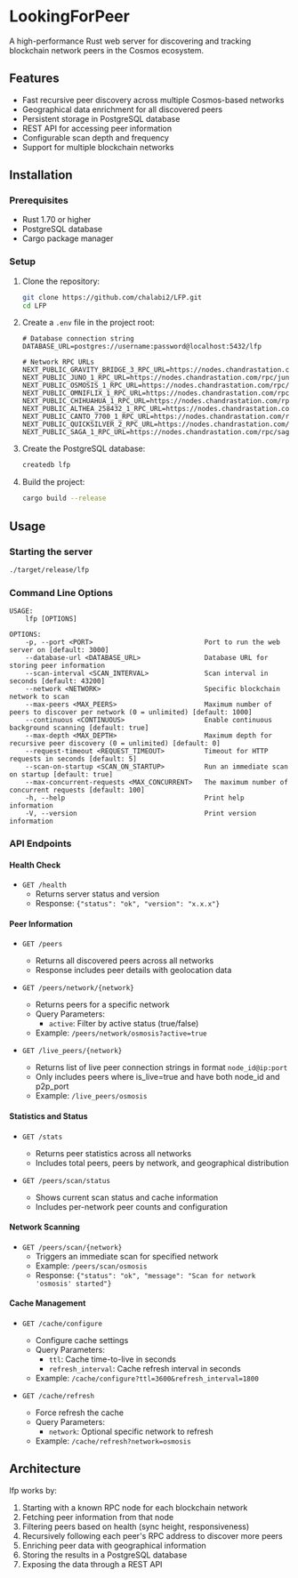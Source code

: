 # LookingForPeer

A high-performance Rust web server for discovering and tracking blockchain network peers in the Cosmos ecosystem.

## Features

- Fast recursive peer discovery across multiple Cosmos-based networks
- Geographical data enrichment for all discovered peers
- Persistent storage in PostgreSQL database
- REST API for accessing peer information
- Configurable scan depth and frequency
- Support for multiple blockchain networks

## Installation

### Prerequisites

- Rust 1.70 or higher
- PostgreSQL database
- Cargo package manager

### Setup

1. Clone the repository:

   ```bash
   git clone https://github.com/chalabi2/LFP.git
   cd LFP
   ```

2. Create a `.env` file in the project root:

   ```
   # Database connection string
   DATABASE_URL=postgres://username:password@localhost:5432/lfp

   # Network RPC URLs
   NEXT_PUBLIC_GRAVITY_BRIDGE_3_RPC_URL=https://nodes.chandrastation.com/rpc/gravity/
   NEXT_PUBLIC_JUNO_1_RPC_URL=https://nodes.chandrastation.com/rpc/juno/
   NEXT_PUBLIC_OSMOSIS_1_RPC_URL=https://nodes.chandrastation.com/rpc/osmosis/
   NEXT_PUBLIC_OMNIFLIX_1_RPC_URL=https://nodes.chandrastation.com/rpc/omniflix/
   NEXT_PUBLIC_CHIHUAHUA_1_RPC_URL=https://nodes.chandrastation.com/rpc/chihuahua/
   NEXT_PUBLIC_ALTHEA_258432_1_RPC_URL=https://nodes.chandrastation.com/rpc/althea/
   NEXT_PUBLIC_CANTO_7700_1_RPC_URL=https://nodes.chandrastation.com/rpc/canto/
   NEXT_PUBLIC_QUICKSILVER_2_RPC_URL=https://nodes.chandrastation.com/rpc/quicksilver/
   NEXT_PUBLIC_SAGA_1_RPC_URL=https://nodes.chandrastation.com/rpc/saga/
   ```

3. Create the PostgreSQL database:

   ```bash
   createdb lfp
   ```

4. Build the project:
   ```bash
   cargo build --release
   ```

## Usage

### Starting the server

```bash
./target/release/lfp
```

### Command Line Options

```
USAGE:
    lfp [OPTIONS]

OPTIONS:
    -p, --port <PORT>                            Port to run the web server on [default: 3000]
    --database-url <DATABASE_URL>                Database URL for storing peer information
    --scan-interval <SCAN_INTERVAL>              Scan interval in seconds [default: 43200]
    --network <NETWORK>                          Specific blockchain network to scan
    --max-peers <MAX_PEERS>                      Maximum number of peers to discover per network (0 = unlimited) [default: 1000]
    --continuous <CONTINUOUS>                    Enable continuous background scanning [default: true]
    --max-depth <MAX_DEPTH>                      Maximum depth for recursive peer discovery (0 = unlimited) [default: 0]
    --request-timeout <REQUEST_TIMEOUT>          Timeout for HTTP requests in seconds [default: 5]
    --scan-on-startup <SCAN_ON_STARTUP>          Run an immediate scan on startup [default: true]
    --max-concurrent-requests <MAX_CONCURRENT>   The maximum number of concurrent requests [default: 100]
    -h, --help                                   Print help information
    -V, --version                                Print version information
```

### API Endpoints

#### Health Check

- `GET /health`
  - Returns server status and version
  - Response: `{"status": "ok", "version": "x.x.x"}`

#### Peer Information

- `GET /peers`

  - Returns all discovered peers across all networks
  - Response includes peer details with geolocation data

- `GET /peers/network/{network}`

  - Returns peers for a specific network
  - Query Parameters:
    - `active`: Filter by active status (true/false)
  - Example: `/peers/network/osmosis?active=true`

- `GET /live_peers/{network}`
  - Returns list of live peer connection strings in format `node_id@ip:port`
  - Only includes peers where is_live=true and have both node_id and p2p_port
  - Example: `/live_peers/osmosis`

#### Statistics and Status

- `GET /stats`

  - Returns peer statistics across all networks
  - Includes total peers, peers by network, and geographical distribution

- `GET /peers/scan/status`
  - Shows current scan status and cache information
  - Includes per-network peer counts and configuration

#### Network Scanning

- `GET /peers/scan/{network}`
  - Triggers an immediate scan for specified network
  - Example: `/peers/scan/osmosis`
  - Response: `{"status": "ok", "message": "Scan for network 'osmosis' started"}`

#### Cache Management

- `GET /cache/configure`

  - Configure cache settings
  - Query Parameters:
    - `ttl`: Cache time-to-live in seconds
    - `refresh_interval`: Cache refresh interval in seconds
  - Example: `/cache/configure?ttl=3600&refresh_interval=1800`

- `GET /cache/refresh`
  - Force refresh the cache
  - Query Parameters:
    - `network`: Optional specific network to refresh
  - Example: `/cache/refresh?network=osmosis`

## Architecture

lfp works by:

1. Starting with a known RPC node for each blockchain network
2. Fetching peer information from that node
3. Filtering peers based on health (sync height, responsiveness)
4. Recursively following each peer's RPC address to discover more peers
5. Enriching peer data with geographical information
6. Storing the results in a PostgreSQL database
7. Exposing the data through a REST API
